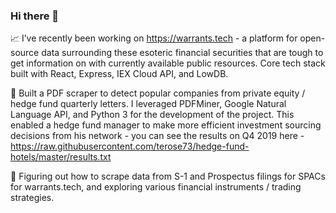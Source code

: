 ### Hi there 👋

📈 I’ve recently been working on https://warrants.tech - a platform for open-source data surrounding these esoteric financial securities that are tough to get information on with currently available public resources. Core tech stack built with React, Express, IEX Cloud API, and LowDB. 

📰 Built a PDF scraper to detect popular companies from private equity / hedge fund quarterly letters. I leveraged PDFMiner, Google Natural Language API, and Python 3 for the development of the project. This enabled a hedge fund manager to make more efficient investment sourcing decisions from his network - you can see the results on Q4 2019 here - https://raw.githubusercontent.com/terose73/hedge-fund-hotels/master/results.txt

🤔 Figuring out how to scrape data from S-1 and Prospectus filings for SPACs for warrants.tech, and exploring various financial instruments / trading strategies.

<!--
**terose73/terose73** is a ✨ _special_ ✨ repository because its `README.md` (this file) appears on your GitHub profile.

Here are some ideas to get you started:

- 🔭 I’m currently working on ...
- 🌱 I’m currently learning ...
- 👯 I’m looking to collaborate on ...
- 🤔 I’m looking for help with ...
- 💬 Ask me about ...
- 📫 How to reach me: ...
- 😄 Pronouns: ...
- ⚡ Fun fact: ...
-->
